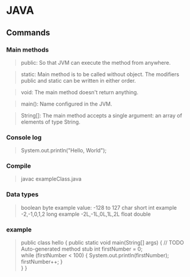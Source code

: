 # JAVA

## Commands

### Main methods
> public: So that JVM can execute the method from anywhere.

> static: Main method is to be called without object. 
The modifiers public and static can be written in either order.

> void: The main method doesn't return anything.

> main(): Name configured in the JVM.

> String[]: The main method accepts a single argument: 
          an array of elements of type String.

### Console log
> System.out.println("Hello, World");

### Compile
> javac exampleClass.java

### Data types
> boolean
> byte
> example value: -128 to 127
> char
> short
> int
> example -2,-1,0,1,2
> long
> example -2L,-1L,0L,1L,2L
> float
> double

### example
> public class hello {
>	public static void main(String[] args) {
>		// TODO Auto-generated method stub
>		int firstNumber = 0;		
>		while (firstNumber < 100) {
>			System.out.println(firstNumber);
>			firstNumber++;
>		}		
>   }
>}
